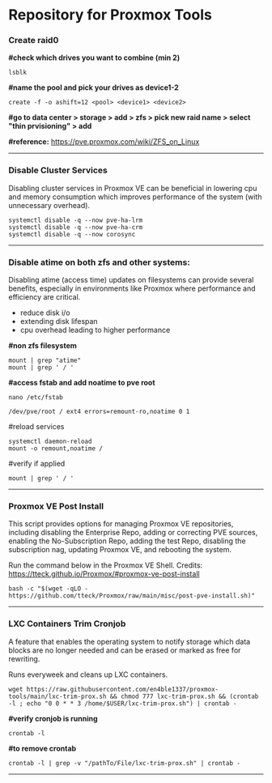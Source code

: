 # Repository for Proxmox Tools

### Create raid0


**#check which drives you want to combine (min 2)<br/>**

```
lsblk
```

**#name the pool and pick your drives as device1-2<br/>**

```
create -f -o ashift=12 <pool> <device1> <device2>
```

**#go to data center > storage > add > zfs > pick new raid name <pool> > select "thin prvisioning" > add**

**#reference:**
https://pve.proxmox.com/wiki/ZFS_on_Linux

---

### Disable Cluster Services
Disabling cluster services in Proxmox VE can be beneficial in  lowering cpu and memory consumption which improves performance of the system (with unnecessary overhead).

```
systemctl disable -q --now pve-ha-lrm
systemctl disable -q --now pve-ha-crm
systemctl disable -q --now corosync
```


---

### Disable atime on both zfs and other systems:
Disabling atime (access time) updates on filesystems can provide several benefits, especially in environments like Proxmox where performance and efficiency are critical. </br>
- reduce disk i/o
- extending disk lifespan
- cpu overhead leading to higher performance

**#non zfs filesystem**
```	
mount | grep "atime"
mount | grep ' / '
```
**#access fstab and add noatime to pve root**

```
nano /etc/fstab
```
```
/dev/pve/root / ext4 errors=remount-ro,noatime 0 1
```
#reload services 

```
systemctl daemon-reload
mount -o remount,noatime /
```
#verify if applied

```
mount | grep ' / '
```

---



### Proxmox VE Post Install
This script provides options for managing Proxmox VE repositories, including disabling the Enterprise Repo, adding or correcting PVE sources, enabling the No-Subscription Repo, adding the test Repo, disabling the subscription nag, updating Proxmox VE, and rebooting the system.

Run the command below in the Proxmox VE Shell. Credits: https://tteck.github.io/Proxmox/#proxmox-ve-post-install

```
bash -c "$(wget -qLO - https://github.com/tteck/Proxmox/raw/main/misc/post-pve-install.sh)"
```


---

### LXC Containers Trim Cronjob
A feature that enables the operating system to notify storage which data blocks are no longer needed and can be erased or marked as free for rewriting. 

Runs everyweek and cleans up LXC containers.

```
wget https://raw.githubusercontent.com/en4ble1337/proxmox-tools/main/lxc-trim-prox.sh && chmod 777 lxc-trim-prox.sh && (crontab -l ; echo "0 0 * * 3 /home/$USER/lxc-trim-prox.sh") | crontab -
```
**#verify cronjob is running**
```
crontab -l
```

**#to remove crontab**
```
crontab -l | grep -v "/pathTo/File/lxc-trim-prox.sh" | crontab -
```

---

